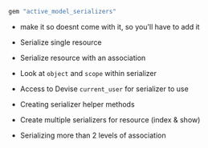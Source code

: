 ```ruby
gem "active_model_serializers"
```
- make it so doesnt come with it, so you'll have to add it

- Serialize single resource
- Serialize resource with an association
- Look at `object` and `scope` within serializer
- Access to Devise `current_user` for serializer to use
- Creating serializer helper methods
- Create multiple serializers for resource (index & show)
- Serializing more than 2 levels of association
